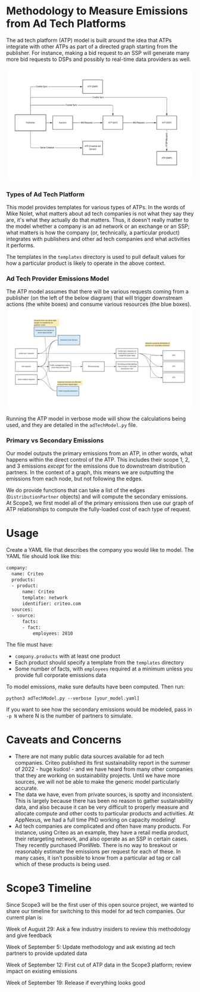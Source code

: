 # Methodology to Measure Emissions from Ad Tech Platforms
The ad tech platform (ATP) model is built around the idea that ATPs integrate with other ATPs as part of a directed graph starting from the publisher. For instance, making a bid request to an SSP will generate many more bid requests to DSPs and possibly to real-time data providers as well.

![ATP Request Model](atp_request_model.jpg)

### Types of Ad Tech Platform
This model provides templates for various types of ATPs. In the words of Mike Nolet, what matters about ad tech companies is not what they say they are, it's what they actually do that matters. Thus, it doesn't really matter to the model whether a company is an ad network or an exchange or an SSP; what matters is how the company (or, technically, a particular product) integrates with publishers and other ad tech companies and what activities it performs.

The templates in the `templates` directory is used to pull default values for how a particular product is likely to operate in the above context.

### Ad Tech Provider Emissions Model
The ATP model assumes that there will be various requests coming from a publisher (on the left of the below diagram) that will trigger downstream actions (the white boxes) and consume various resources (the blue boxes).
![ATP Emissions Model](atp_emissions_model.jpg)

Running the ATP model in verbose mode will show the calculations being used, and they are detailed in the `adTechModel.py` file.

### Primary vs Secondary Emissions
Our model outputs the primary emissions from an ATP, in other words, what happens within the direct control of the ATP. This includes their scope 1, 2, and 3 emissions *except* for the emissions due to downstream distribution partners. In the context of a graph, this means we are outputting the emissions from each node, but not following the edges.

We do provide functions that can take a list of the edges (`DistributionPartner` objects) and will compute the secondary emissions. At Scope3, we first model all of the primary emissions then use our graph of ATP relationships to compute the fully-loaded cost of each type of request.

# Usage
Create a YAML file that describes the company you would like to model. The YAML file should look like this:
```
company:
  name: Criteo
  products:
  - product:
      name: Criteo
      template: network
      identifier: criteo.com
  sources:
  - source:
      facts:
      - fact:
          employees: 2810
```
The file must have:
- `company.products` with at least one product
- Each product should specify a template from the `templates` directory
- Some number of facts, with `employees` required at a minimum unless you provide full corporate emissions data

To model emissions, make sure defaults have been computed. Then run:
```
python3 adTechModel.py --verbose [your_model.yaml]
```

If you want to see how the secondary emissions would be modeled, pass in `-p N` where N is the number of partners to simulate.

# Caveats and Concerns
- There are not many public data sources available for ad tech companies. Criteo published its first sustainability report in the summer of 2022 - huge kudos! - and we have heard from many other companies that they are working on sustainability projects. Until we have more sources, we will not be able to make the generic model particularly accurate.
- The data we have, even from private sources, is spotty and inconsistent. This is largely because there has been no reason to gather sustainability data, and also because it can be very difficult to properly measure and allocate compute and other costs to particular products and activities. At AppNexus, we had a full time PhD working on capacity modeling!
- Ad tech companies are complicated and often have many products. For instance, using Criteo as an example, they have a retail media product, their retargeting network, and also operate as an SSP in certain cases. They recently purchased IPonWeb. There is no way to breakout or reasonably estimate the emissions per request for each of these. In many cases, it isn't possible to know from a particular ad tag or call which of these products is being used.

# Scope3 Timeline
Since Scope3 will be the first user of this open source project, we wanted to share our timeline for switching to this model for ad tech companies. Our current plan is:

Week of August 29: Ask a few industry insiders to review this methodology and give feedback

Week of September 5: Update methodology and ask existing ad tech partners to provide updated data

Week of September 12: First cut of ATP data in the Scope3 platform; review impact on existing emissions

Week of September 19: Release if everything looks good